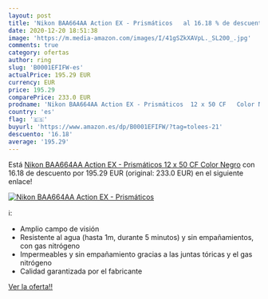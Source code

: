 ```yaml
---
layout: post
title: 'Nikon BAA664AA Action EX - Prismáticos   al 16.18 % de descuento'
date: 2020-12-20 18:51:38
image: 'https://m.media-amazon.com/images/I/41gSZkXAVpL._SL200_.jpg'
comments: true
category: ofertas
author: ring
slug: 'B0001EFIFW-es'
actualPrice: 195.29 EUR
currency: EUR
price: 195.29
comparePrice: 233.0 EUR
prodname: 'Nikon BAA664AA Action EX - Prismáticos  12 x 50 CF   Color Negro'
country: 'es'
flag: '🇪🇸'
buyurl: 'https://www.amazon.es/dp/B0001EFIFW/?tag=tolees-21'
descuento: '16.18'
average: '195.29'
---
```


Está [Nikon BAA664AA Action EX - Prismáticos  12 x 50 CF   Color Negro](https://www.amazon.es/dp/B0001EFIFW/?tag=tolees-21) con 16.18 de descuento por 195.29 EUR (original: 233.0 EUR) en el siguiente enlace!

[![Nikon BAA664AA Action EX - Prismáticos  ](https://m.media-amazon.com/images/I/41gSZkXAVpL._SL200_.jpg)](https://www.amazon.es/dp/B0001EFIFW/?tag=tolees-21)

ℹ️:

- Amplio campo de visión
- Resistente al agua (hasta 1m, durante 5 minutos) y sin empañamientos, con gas nitrógeno
- Impermeables y sin empañamiento gracias a las juntas tóricas y el gas nitrógeno
- Calidad garantizada por el fabricante

[Ver la oferta!!](https://www.amazon.es/dp/B0001EFIFW/?tag=tolees-21)
